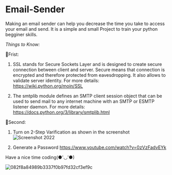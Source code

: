 # Email-Sender
Making an email sender can help you decrease the time you take to access your email and send.
It is a simple and small Project to train your python begginer skills.

*Things to Know:*

 🌷Frist:

1. SSL stands for Secure Sockets Layer and is designed to create secure connection between client and server. 
Secure means that connection is encrypted and therefore protected from eavesdropping. It also allows to validate server identity.
For more details:
https://wiki.python.org/moin/SSL

2. The smtplib module defines an SMTP client session object that can be used to 
send mail to any internet machine with an SMTP or ESMTP listener daemon.
For more details:
https://docs.python.org/3/library/smtplib.html

🌷Second:

1. Turn on 2-Step Varification as shown in the screenshot
![Screenshot 2022](https://user-images.githubusercontent.com/101124995/187748279-8a06cc5a-84f9-4ad1-a045-25585e232317.png)

2. Generate a Password https://www.youtube.com/watch?v=0zVzFadvEYk





Have a nice time coding(●'◡'●)

![082f8a84989b3337f0b97fd32cf3ef9c](https://user-images.githubusercontent.com/101124995/187745749-b5233bce-0a6d-4a72-bad9-e030956cee44.jpg)

